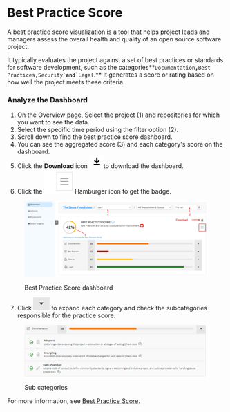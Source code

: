 # Best Practice Score

A best practice score visualization is a tool that helps project leads and managers assess the overall health and quality of an open source software project.

It typically evaluates the project against a set of best practices or standards for software development, such as the categories**`Documentation`**`,`**`Best Practices`**`,`**`Security`**`` `and` ``**`Legal`.** It generates a score or rating based on how well the project meets these criteria.

### Analyze the Dashboard

1. On the Overview page, Select the project (1) and repositories for which you want to see the data.
2. Select the specific time period using the filter option (2).
3. Scroll down to find the best practice score dashboard.
4. You can see the aggregated score (3) and each category's score on the dashboard.&#x20;
5. Click the **Download** icon ![](<../../../.gitbook/assets/image (93).png>)to download the dashboard.&#x20;
6. Click the <img src="../../../.gitbook/assets/image (43).png" alt="" data-size="line">Hamburger icon to get the badge.

<figure><img src="../../../.gitbook/assets/2023-06-23_15h55_42.png" alt=""><figcaption><p>Best Practice Score dashboard</p></figcaption></figure>

7. Click <img src="../../../.gitbook/assets/image (94).png" alt="" data-size="line"> to expand each category and check the subcategories responsible for the practice score.

<figure><img src="../../../.gitbook/assets/image (42).png" alt=""><figcaption><p>Sub categories</p></figcaption></figure>

For more information, see [Best Practice Score](https://docs.linuxfoundation.org/lfx/insights/v2-current/all-projects/project-analytics/project-health-overview/best-practices-score).
